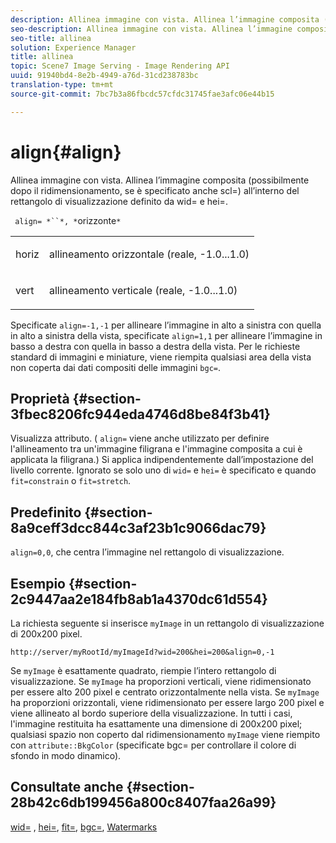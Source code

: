 ```yaml
---
description: Allinea immagine con vista. Allinea l’immagine composita (possibilmente dopo il ridimensionamento, se è specificato anche scl=) all’interno del rettangolo di visualizzazione definito da wid= e hei=.
seo-description: Allinea immagine con vista. Allinea l’immagine composita (possibilmente dopo il ridimensionamento, se è specificato anche scl=) all’interno del rettangolo di visualizzazione definito da wid= e hei=.
seo-title: allinea
solution: Experience Manager
title: allinea
topic: Scene7 Image Serving - Image Rendering API
uuid: 91940bd4-8e2b-4949-a76d-31cd238783bc
translation-type: tm+mt
source-git-commit: 7bc7b3a86fbcdc57cfdc31745fae3afc06e44b15

---
```



# align{#align}

Allinea immagine con vista. Allinea l’immagine composita (possibilmente dopo il ridimensionamento, se è specificato anche scl=) all’interno del rettangolo di visualizzazione definito da wid= e hei=.

` align= *``*, *`orizzonte`*`

<table id="simpletable_4CB26F72A56D4515B767C303F8E8A1CF"> 
 <tr class="strow"> 
  <td class="stentry"> <p> <span class="codeph"> <span class="varname"> horiz </span></span> </p> </td> 
  <td class="stentry"> <p>allineamento orizzontale (reale, -1.0...1.0) </p> </td> 
 </tr> 
 <tr class="strow"> 
  <td class="stentry"> <p> <span class="codeph"> <span class="varname"> vert </span></span> </p> </td> 
  <td class="stentry"> <p>allineamento verticale (reale, -1.0...1.0) </p> </td> 
 </tr> 
</table>

Specificate `align=-1,-1` per allineare l’immagine in alto a sinistra con quella in alto a sinistra della vista, specificate `align=1,1` per allineare l’immagine in basso a destra con quella in basso a destra della vista. Per le richieste standard di immagini e miniature, viene riempita qualsiasi area della vista non coperta dai dati compositi delle immagini `bgc=`.

## Proprietà {#section-3fbec8206fc944eda4746d8be84f3b41}

Visualizza attributo. ( `align=` viene anche utilizzato per definire l&#39;allineamento tra un&#39;immagine filigrana e l&#39;immagine composita a cui è applicata la filigrana.) Si applica indipendentemente dall’impostazione del livello corrente. Ignorato se solo uno di `wid=` e `hei=` è specificato e quando `fit=constrain` o `fit=stretch`.

## Predefinito {#section-8a9ceff3dcc844c3af23b1c9066dac79}

`align=0,0`, che centra l’immagine nel rettangolo di visualizzazione.

## Esempio {#section-2c9447aa2e184fb8ab1a4370dc61d554}

La richiesta seguente si inserisce `myImage` in un rettangolo di visualizzazione di 200x200 pixel.

`http://server/myRootId/myImageId?wid=200&hei=200&align=0,-1`

Se `myImage` è esattamente quadrato, riempie l’intero rettangolo di visualizzazione. Se `myImage` ha proporzioni verticali, viene ridimensionato per essere alto 200 pixel e centrato orizzontalmente nella vista. Se `myImage` ha proporzioni orizzontali, viene ridimensionato per essere largo 200 pixel e viene allineato al bordo superiore della visualizzazione. In tutti i casi, l&#39;immagine restituita ha esattamente una dimensione di 200x200 pixel; qualsiasi spazio non coperto dal ridimensionamento `myImage` viene riempito con `attribute::BkgColor` (specificate bgc= per controllare il colore di sfondo in modo dinamico).

## Consultate anche {#section-28b42c6db199456a800c8407faa26a99}

[wid=](../../../../../is-api/http-ref/image-serving-api-ref/c-http-protocol-reference/c-command-reference/r-is-http-wid.md#reference-bfeadcb67bf4485f851eb21345527e47) , [hei=](../../../../../is-api/http-ref/image-serving-api-ref/c-http-protocol-reference/c-command-reference/r-is-http-hei.md#reference-6d6f556ccc0e4b98a815e8a5c1944a96), [fit=](../../../../../is-api/http-ref/image-serving-api-ref/c-http-protocol-reference/c-command-reference/r-fit.md#reference-f11bff6d93d143d6b135de3a923bc989), [bgc=](../../../../../is-api/http-ref/image-serving-api-ref/c-http-protocol-reference/c-command-reference/r-bgc.md#reference-53376175f617446fbe5c69120f834b88), [Watermarks](../../../../../is-api/http-ref/image-serving-api-ref/c-http-protocol-reference/c-syntax-and-features/r-watermarks.md#reference-35d2c3a2c98349b792921c6cb8e73832)
